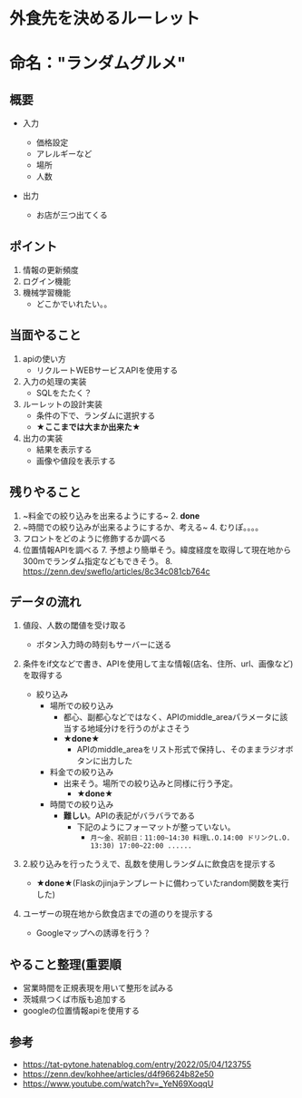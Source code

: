 # 外食先を決めるルーレット

# 命名："ランダムグルメ"

## 概要

- 入力
    - 価格設定
    - アレルギーなど
    - 場所
    - 人数

- 出力
    - お店が三つ出てくる

## ポイント
1. 情報の更新頻度
2. ログイン機能
3. 機械学習機能
    - どこかでいれたい。。

## 当面やること
1. apiの使い方
    - リクルートWEBサービスAPIを使用する
2. 入力の処理の実装
    - SQLをたたく？
3. ルーレットの設計実装
    - 条件の下で、ランダムに選択する    
    - **★ここまでは大まか出来た★**
4. 出力の実装
    - 結果を表示する
    - 画像や値段を表示する

## 残りやること
1. ~料金での絞り込みを出来るようにする~
    2. **done**
3. ~時間での絞り込みが出来るようにするか、考える~
    4.  むりぽ。。。。
5. フロントをどのように修飾するか調べる
6. 位置情報APIを調べる
    7.  予想より簡単そう。緯度経度を取得して現在地から300mでランダム指定などもできそう。
    8.  https://zenn.dev/sweflo/articles/8c34c081cb764c




## データの流れ
1. 値段、人数の閾値を受け取る
    - ボタン入力時の時刻もサーバーに送る
2. 条件をif文などで書き、APIを使用して主な情報(店名、住所、url、画像など)を取得する
    - 絞り込み
        - 場所での絞り込み
            - 都心、副都心などではなく、APIのmiddle_areaパラメータに該当する地域分けを行うのがよさそう
            - **★done★**
                - APIのmiddle_areaをリスト形式で保持し、そのままラジオボタンに出力した
        - 料金での絞り込み
            - 出来そう。場所での絞り込みと同様に行う予定。
                - **★done★**
        - 時間での絞り込み
            - **難しい**。APIの表記がバラバラである
                - 下記のようにフォーマットが整っていない。
                    - `月～金、祝前日：11:00~14:30 料理L.O.14:00 ドリンクL.O. 13:30) 17:00~22:00 ......`
        
3. 2.絞り込みを行ったうえで、乱数を使用しランダムに飲食店を提示する
    - **★done★**(Flaskのjinjaテンプレートに備わっていたrandom関数を実行した)
    
4. ユーザーの現在地から飲食店までの道のりを提示する
    - Googleマップへの誘導を行う？



## やること整理(重要順

- 営業時間を正規表現を用いて整形を試みる
- 茨城県つくば市版も追加する
- googleの位置情報apiを使用する




## 参考
- https://tat-pytone.hatenablog.com/entry/2022/05/04/123755
- https://zenn.dev/kohhee/articles/d4f96624b82e50
- https://www.youtube.com/watch?v=_YeN69XoqqU
